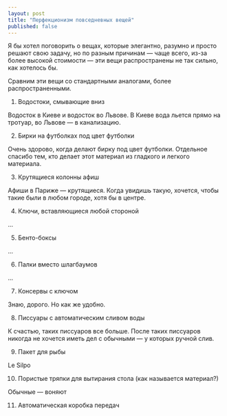 ```yaml
---
layout: post
title: "Перфекционизм повседневных вещей"
published: false
---
```


Я бы хотел поговорить о вещах, которые элегантно, разумно и просто решают свою задачу, но по разным причинам — чаще всего, из-за более высокой стоимости — эти вещи распространены не так сильно, как хотелось бы.

Сравним эти вещи со стандартными аналогами, более распространенными.

1. Водостоки, смывающие вниз

Водосток в Киеве и водосток во Львове. В Киеве вода льется прямо на тротуар, во Львове — в канализацию.

2. Бирки на футболках под цвет футболки

Очень здорово, когда делают бирку под цвет футболки. Отдельное спасибо тем, кто делает этот материал из гладкого и легкого материала.

3. Крутящиеся колонны афиш

Афиши в Париже — крутящиеся. Когда увидишь такую, хочется, чтобы такие были в любом городе, хотя бы в центре.

4. Ключи, вставляющиеся любой стороной

...

5. Бенто-боксы

...

6. Палки вместо шлагбаумов

...

7. Консервы с ключом

Знаю, дорого. Но как же удобно.

8. Писсуары с автоматическим сливом воды

К счастью, таких писсуаров все больше. После таких писсуаров никогда не хочется иметь дел с обычными — у которых ручной слив.

9. Пакет для рыбы

Le Silpo

10. Пористые тряпки для вытирания стола (как называется материал?)

Обычные — воняют

11. Автоматическая коробка передач


